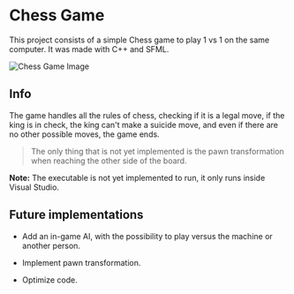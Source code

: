 
# Chess Game

This project consists of a simple Chess game to play 1 vs 1 on the same computer. It was made with C++ and SFML.

![Chess Game Image](https://github.com/TheMatGame/ChessGame/assets/167245576/d27712de-00a5-4977-8775-206f1ba8a95c)

## Info

The game handles all the rules of chess, checking if it is a legal move, if the king is in check, the king can't make a suicide move, and even if there are no other possible moves, the game ends.
 
> The only thing that is not yet implemented is the pawn transformation when reaching the other side of the board.

**Note:** The executable is not yet implemented to run, it only runs inside Visual Studio.

## Future implementations

- Add an in-game AI, with the possibility to play versus the machine or another person.

- Implement pawn transformation.

- Optimize code.

